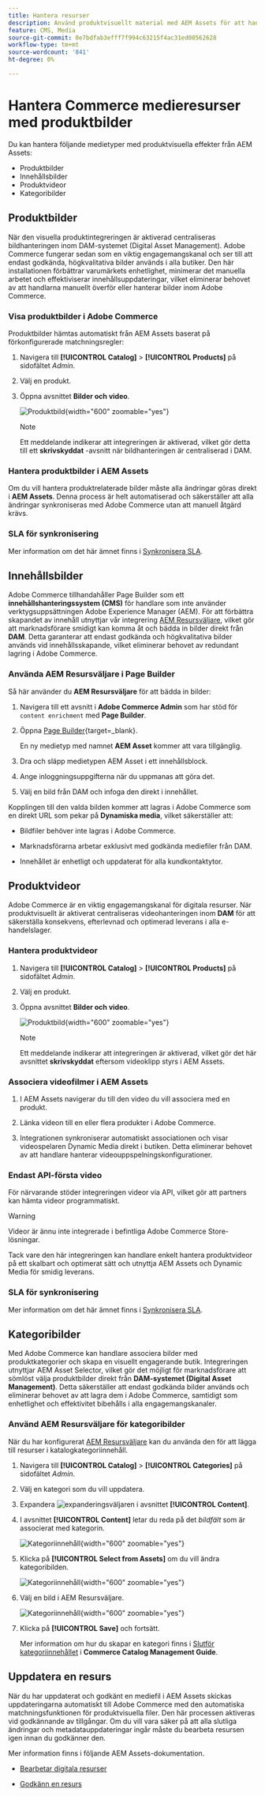 ```yaml
---
title: Hantera resurser
description: Använd produktvisuellt material med AEM Assets för att hantera mediematerial för butiken.
feature: CMS, Media
source-git-commit: 0e7bdfab3efff7f994c63215f4ac31ed00562628
workflow-type: tm+mt
source-wordcount: '841'
ht-degree: 0%

---
```



# Hantera Commerce medieresurser med produktbilder

<!--In ACAP-844, this topic was linked to from the Commerce Admin products images and videos when the Assets integration is enabled. If the URL to the topic changes, be sure to add a redirect.-->

Du kan hantera följande medietyper med produktvisuella effekter från AEM Assets:

* Produktbilder
* Innehållsbilder
* Produktvideor
* Kategoribilder

## Produktbilder

När den visuella produktintegreringen är aktiverad centraliseras bildhanteringen inom DAM-systemet (Digital Asset Management). Adobe Commerce fungerar sedan som en viktig engagemangskanal och ser till att endast godkända, högkvalitativa bilder används i alla butiker. Den här installationen förbättrar varumärkets enhetlighet, minimerar det manuella arbetet och effektiviserar innehållsuppdateringar, vilket eliminerar behovet av att handlarna manuellt överför eller hanterar bilder inom Adobe Commerce.

### Visa produktbilder i Adobe Commerce

Produktbilder hämtas automatiskt från AEM Assets baserat på förkonfigurerade matchningsregler:

1. Navigera till **[!UICONTROL Catalog]** > **[!UICONTROL Products]** på sidofältet _Admin_.

1. Välj en produkt.

1. Öppna avsnittet **Bilder och video**.

   ![Produktbild](assets/product-image.png){width="600" zoomable="yes"}

   >[!NOTE]
   >
   > Ett meddelande indikerar att integreringen är aktiverad, vilket gör detta till ett **skrivskyddat** -avsnitt när bildhanteringen är centraliserad i DAM.

### Hantera produktbilder i AEM Assets

Om du vill hantera produktrelaterade bilder måste alla ändringar göras direkt i **AEM Assets**. Denna process är helt automatiserad och säkerställer att alla ändringar synkroniseras med Adobe Commerce utan att manuell åtgärd krävs.

### SLA för synkronisering

Mer information om det här ämnet finns i [Synkronisera SLA](get-started/setup-synchronization.md#synchronization-sla).

## Innehållsbilder

Adobe Commerce tillhandahåller Page Builder som ett **innehållshanteringssystem (CMS)** för handlare som inte använder verktygsuppsättningen Adobe Experience Manager (AEM). För att förbättra skapandet av innehåll utnyttjar vår integrering [AEM Resursväljare](synchronize/asset-selector-integration.md), vilket gör att marknadsförare smidigt kan komma åt och bädda in bilder direkt från **DAM**. Detta garanterar att endast godkända och högkvalitativa bilder används vid innehållsskapande, vilket eliminerar behovet av redundant lagring i Adobe Commerce.

### Använda AEM Resursväljare i Page Builder

Så här använder du **AEM Resursväljare** för att bädda in bilder:

1. Navigera till ett avsnitt i **Adobe Commerce Admin** som har stöd för `content enrichment` med **Page Builder**.

1. Öppna [Page Builder](https://developer.adobe.com/commerce/frontend-core/page-builder/){target=_blank}.

   En ny medietyp med namnet **AEM Asset** kommer att vara tillgänglig.

1. Dra och släpp medietypen AEM Asset i ett innehållsblock.

1. Ange inloggningsuppgifterna när du uppmanas att göra det.

1. Välj en bild från DAM och infoga den direkt i innehållet.

Kopplingen till den valda bilden kommer att lagras i Adobe Commerce som en direkt URL som pekar på **Dynamiska media**, vilket säkerställer att:

* Bildfiler behöver inte lagras i Adobe Commerce.

* Marknadsförarna arbetar exklusivt med godkända mediefiler från DAM.

* Innehållet är enhetligt och uppdaterat för alla kundkontaktytor.

## Produktvideor

Adobe Commerce är en viktig engagemangskanal för digitala resurser. När produktvisuellt är aktiverat centraliseras videohanteringen inom **DAM** för att säkerställa konsekvens, efterlevnad och optimerad leverans i alla e-handelslager.

### Hantera produktvideor

1. Navigera till **[!UICONTROL Catalog]** > **[!UICONTROL Products]** på sidofältet _Admin_.

1. Välj en produkt.

1. Öppna avsnittet **Bilder och video**.

   ![Produktbild](assets/product-image.png){width="600" zoomable="yes"}

   >[!NOTE]
   >
   > Ett meddelande indikerar att integreringen är aktiverad, vilket gör det här avsnittet **skrivskyddat** eftersom videoklipp styrs i AEM Assets.

### Associera videofilmer i AEM Assets

1. I AEM Assets navigerar du till den video du vill associera med en produkt.

1. Länka videon till en eller flera produkter i Adobe Commerce.

1. Integrationen synkroniserar automatiskt associationen och visar videospelaren Dynamic Media direkt i butiken. Detta eliminerar behovet av att handlare hanterar videouppspelningskonfigurationer.

### Endast API-första video

För närvarande stöder integreringen videor via API, vilket gör att partners kan hämta videor programmatiskt.

>[!WARNING]
>
> Videor är ännu inte integrerade i befintliga Adobe Commerce Store-lösningar.

Tack vare den här integreringen kan handlare enkelt hantera produktvideor på ett skalbart och optimerat sätt och utnyttja AEM Assets och Dynamic Media för smidig leverans.

### SLA för synkronisering

Mer information om det här ämnet finns i [Synkronisera SLA](get-started/setup-synchronization.md#synchronization-sla).

## Kategoribilder

Med Adobe Commerce kan handlare associera bilder med produktkategorier och skapa en visuellt engagerande butik. Integreringen utnyttjar AEM Asset Selector, vilket gör det möjligt för marknadsförare att sömlöst välja produktbilder direkt från **DAM-systemet (Digital Asset Management)**. Detta säkerställer att endast godkända bilder används och eliminerar behovet av att lagra dem i Adobe Commerce, samtidigt som enhetlighet och effektivitet bibehålls i alla engagemangskanaler.

### Använd AEM Resursväljare för kategoribilder

När du har konfigurerat [AEM Resursväljare](synchronize/asset-selector-integration.md) kan du använda den för att lägga till resurser i katalogkategoriinnehåll.

1. Navigera till **[!UICONTROL Catalog]** > **[!UICONTROL Categories]** på sidofältet _Admin_.

1. Välj en kategori som du vill uppdatera.

1. Expandera ![expanderingsväljaren](../assets/icon-display-expand.png) i avsnittet **[!UICONTROL Content]**.

1. I avsnittet **[!UICONTROL Content]** letar du reda på det *bildfält* som är associerat med kategorin.

   ![Kategoriinnehåll](assets/category-asset.png){width="600" zoomable="yes"}

1. Klicka på **[!UICONTROL Select from Assets]** om du vill ändra kategoribilden.

   ![Kategoriinnehåll](assets/asset-view.png){width="600" zoomable="yes"}

1. Välj en bild i AEM Resursväljare.

   ![Kategoriinnehåll](assets/select-image.png){width="600" zoomable="yes"}

1. Klicka på **[!UICONTROL Save]** och fortsätt.

   Mer information om hur du skapar en kategori finns i [Slutför kategoriinnehållet](https://experienceleague.adobe.com/sv/docs/commerce-admin/catalog/categories/create/category-create#step-3-complete-the-category-content) i **Commerce Catalog Management Guide**.

## Uppdatera en resurs

När du har uppdaterat och godkänt en mediefil i AEM Assets skickas uppdateringarna automatiskt till Adobe Commerce med den automatiska matchningsfunktionen för produktvisuella filer. Den här processen aktiveras vid godkännande av tillgångar. Om du vill vara säker på att alla slutliga ändringar och metadatauppdateringar ingår måste du bearbeta resursen igen innan du godkänner den.

Mer information finns i följande AEM Assets-dokumentation.

* [Bearbetar digitala resurser](https://experienceleague.adobe.com/sv/docs/experience-manager-cloud-service/content/assets/manage/reprocessing)

* [Godkänn en resurs](https://experienceleague.adobe.com/sv/docs/experience-manager-cloud-service/content/assets/dynamicmedia/dynamic-media-open-apis/approve-assets)
